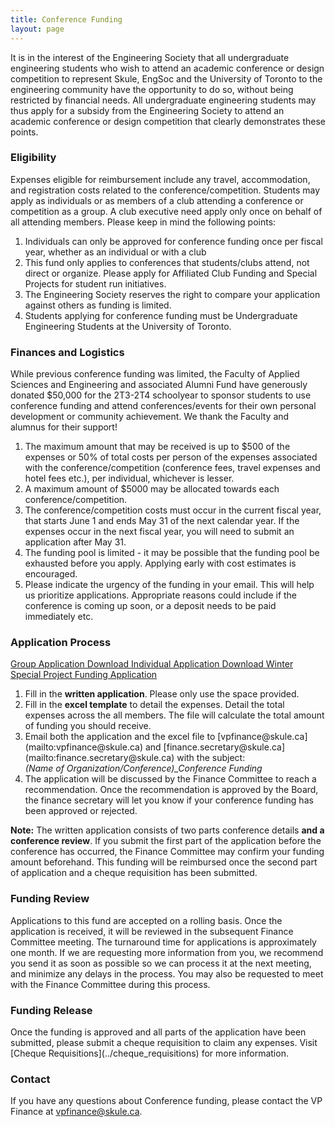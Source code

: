 ```yaml
---
title: Conference Funding
layout: page
---
```


<p>It is in the interest of the Engineering Society that all undergraduate engineering students who wish to attend an academic conference or design competition to represent Skule, EngSoc and the University of Toronto to the engineering community have the opportunity to do so, without being restricted by financial needs. All undergraduate engineering students may thus apply for a subsidy from the Engineering Society to attend an academic conference or design competition that clearly demonstrates these points.</p>
<h3>Eligibility</h3>
<p>Expenses eligible for reimbursement include any travel, accommodation, and registration costs related to the conference/competition. Students may apply as individuals or as members of a club attending a conference or competition as a group. A club executive need apply only once on behalf of all attending members. Please keep in mind the following points:</p>
<ol>
    <li>Individuals can only be approved for conference funding once per fiscal year, whether as an individual or with a club</li>
    <li>This fund only applies to conferences that students/clubs attend, not direct or organize. Please apply for Affiliated Club Funding and Special Projects for student run initiatives.</li>
    <li>The Engineering Society reserves the right to compare your application against others as funding is limited.</li>
    <li>Students applying for conference funding must be Undergraduate Engineering Students at the University of Toronto.</li>
</ol>
<h3>Finances and Logistics</h3>
<p>While previous conference funding was limited, the Faculty of Applied Sciences and Engineering and associated Alumni Fund have generously donated $50,000 for the 2T3-2T4 schoolyear to sponsor students to use conference funding and attend conferences/events for their own personal development or community achievement. We thank the Faculty and alumnus for their support!</p>
<ol>
    <li>The maximum amount that may be received is up to $500 of the expenses or 50% of total costs per person of the expenses associated with the conference/competition (conference fees, travel expenses and hotel fees etc.), per individual, whichever is lesser.</li>
    <li>A maximum amount of $5000 may be allocated towards each conference/competition.</li>
    <li>The conference/competition costs must occur in the current fiscal year, that starts June 1 and ends May 31 of the next calendar year. If the expenses occur in the next fiscal year, you will need to submit an application after May 31.</li>
    <li>The funding pool is limited - it may be possible that the funding pool be exhausted before you apply. Applying early with cost estimates is encouraged.</li>
    <li>Please indicate the urgency of the funding in your email. This will help us prioritize applications. Appropriate reasons could include if the conference is coming up soon, or a deposit needs to be paid immediately etc.</li>
</ol>
<h3>Application Process</h3> <a class="button is-primary" href="https://new.skule.ca/upload/finance/Conference-Funding-Application-2T3-2T4-Group.xlsx" download> Group Application Download </a><a class="button is-primary" href="https://new.skule.ca/upload/finance/Conference-Funding-Application-2T3-2T4-Individual.xlsx" download> Individual Application Download </a><a class="button is-danger" href="https://docs.google.com/forms/u/2/d/e/1FAIpQLSc-rONEqG6p9s-P5y7LsPGavkY9m00JPIh_ktQBzTZ3OpNcLw/viewform"> Winter Special Project Funding Application </a>
<ol>
    <li>Fill in the <strong>written application</strong>. Please only use the space provided.</li>
    <li>Fill in the <strong>excel template</strong> to detail the expenses. Detail the total expenses across the all members. The file will calculate the total amount of funding you should receive.</li>
    <li>Email both the application and the excel file to [vpfinance@skule.ca](mailto:vpfinance@skule.ca) and [finance.secretary@skule.ca](mailto:finance.secretary@skule.ca) with the subject:<br> <em>(Name of Organization/Conference)_Conference Funding</em> </li>
    <li>The application will be discussed by the Finance Committee to reach a recommendation. Once the recommendation is approved by the Board, the finance secretary will let you know if your conference funding has been approved or rejected.</li>
</ol>
<p><strong>Note:</strong> The written application consists of two parts conference details <b>and a conference review</b>. If you submit the first part of the application before the conference has occurred, the Finance Committee may confirm your funding amount beforehand. This funding will be reimbursed once the second part of application and a cheque requisition has been submitted.</p>
<h3>Funding Review</h3>
<p>Applications to this fund are accepted on a rolling basis. Once the application is received, it will be reviewed in the subsequent Finance Committee meeting. The turnaround time for applications is approximately one month. If we are requesting more information from you, we recommend you send it as soon as possible so we can process it at the next meeting, and minimize any delays in the process. You may also be requested to meet with the Finance Committee during this process.</p>
<h3>Funding Release</h3>
<p>Once the funding is approved and all parts of the application have been submitted, please submit a cheque requisition to claim any expenses. Visit [Cheque Requisitions](../cheque_requisitions) for more information.</p>
<h3>Contact</h3>
<p>If you have any questions about Conference funding, please contact the VP Finance at <a class="has-text-warning" href="mailto:vpfinance@skule.ca">vpfinance@skule.ca</a>.